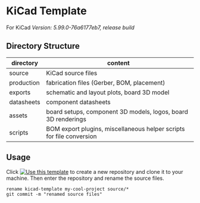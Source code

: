 # KiCad Template
For KiCad *Version: 5.99.0-76a6177eb7, release build*

## Directory Structure
| directory  | content                                                              |
|------------|----------------------------------------------------------------------|
| source     | KiCad source files                                                   |
| production | fabrication files (Gerber, BOM, placement)                           |
| exports    | schematic and layout plots, board 3D model                           |
| datasheets | component datasheets                                                 |
| assets     | board setups, component 3D models, logos, board 3D renderings        |
| scripts    | BOM export plugins, miscellaneous helper scripts for file conversion |

## Usage
Click [![Use this template](https://img.shields.io/badge/-Use_this_template-green.svg)](https://github.com/cyber-murmel/kicad-template/generate) to create a new repository and clone it to your machine. Then enter the repository and rename the source files.

```shell
rename kicad-template my-cool-project source/*
git commit -m "renamed source files"
```

